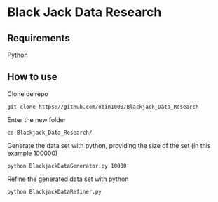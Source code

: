 # Black Jack Data Research

## Requirements
Python

## How to use

Clone de repo
``` shell
git clone https://github.com/obin1000/Blackjack_Data_Research
```
Enter the new folder
``` shell
cd Blackjack_Data_Research/
```
Generate the data set with python, providing the size of the set (in this example 100000)
``` shell
python BlackjackDataGenerator.py 10000
```
Refine the generated data set with python
``` shell
python BlackjackDataRefiner.py
```
